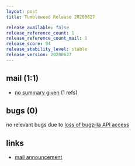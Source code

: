 ```yaml
---
layout: post
title: Tumbleweed Release 20200627

release_available: false
release_reference_count: 1
release_reference_count_mail: 1
release_score: 94
release_stability_level: stable
release_version: 20200627
---
```


## mail (1:1)

- [no summary given](https://github.com/boombatower/tumbleweed-review/issues/10) (1 refs)

## bugs (0)

<!--more-->

no relevant bugs due to [loss of bugzilla API access](https://bugzilla.opensuse.org/show_bug.cgi?id=1157722)



## links

- [mail announcement](https://github.com/boombatower/tumbleweed-review/issues/10)
